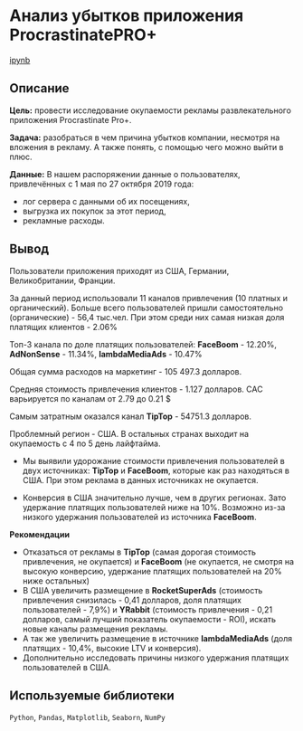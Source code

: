 # Анализ убытков приложения ProcrastinatePRO+  
[ipynb](https://github.com/Ekaterina-Smurova/yandex.practicum-da/blob/main/%D0%90%D0%BD%D0%B0%D0%BB%D0%B8%D0%B7%20%D1%83%D0%B1%D1%8B%D1%82%D0%BA%D0%BE%D0%B2%20%D0%BF%D1%80%D0%B8%D0%BB%D0%BE%D0%B6%D0%B5%D0%BD%D0%B8%D1%8F%20ProcrastinatePRO%2B/%D0%98%D1%81%D1%81%D0%BB%D0%B5%D0%B4%D0%BE%D0%B2%D0%B0%D0%BD%D0%B8%D0%B5%20%D1%80%D0%B0%D0%B7%D0%B2%D0%BB%D0%B5%D0%BA%D0%B0%D1%82%D0%B5%D0%BB%D1%8C%D0%BD%D0%BE%D0%B3%D0%BE%20%D0%BF%D1%80%D0%B8%D0%BB%D0%BE%D0%B6%D0%B5%D0%BD%D0%B8%D1%8F%20Procrastinate%20Pro%2B.ipynb)
## Описание 

**Цель:**  провести исследование окупаемости рекламы развлекательного приложения Procrastinate Pro+.  

**Задача:**  разобраться в чем причина убытков компании, несмотря на вложения в рекламу. А также понять, с помощью чего можно выйти в плюс.  

**Данные:** В нашем распоряжении данные о пользователях, привлечённых с 1 мая по 27 октября 2019 года:  
* лог сервера с данными об их посещениях,
* выгрузка их покупок за этот период,
* рекламные расходы. 

## Вывод  
Пользователи приложения приходят из США, Германии, Великобритании, Франции.  

За данный период использовали 11 каналов привлечения (10 платных и органический).
Больше всего пользователей пришли самостоятельно (органические) - 56,4 тыс.чел. При этом среди них самая низкая доля платящих клиентов - 2.06%  

Топ-3 канала по доле платящих пользователей: **FaceBoom** - 12.20%, **AdNonSense** - 11.34%, **lambdaMediaAds** - 10.47%  

Общая сумма расходов на маркетинг - 105 497.3 долларов.

Средняя стоимость привлечения клиентов - 1.127 долларов. CAC варьируется по каналам от 2.79 до 0.21 $

Самым затратным оказался канал **TipTop** - 54751.3 долларов.

Проблемный регион - США. В остальных странах выходит на окупаемость с 4 по 5 день лайфтайма.  

* Мы выявили удорожание стоимости привлечения пользователей в двух источниках: **TipTop** и **FaceBoom**, которые как раз находяться в США. При этом реклама в данных источниках не окупается.
  
* Конверсия в США значительно лучше, чем в других регионах. Зато удержание платящих пользователей ниже на 10%. Возможно из-за низкого удержания пользователей из источника **FaceBoom**.

**Рекомендации**  
* Отказаться от рекламы в **TipTop** (самая дорогая стоимость привлечения, не окупается) и **FaceBoom** (не окупается, не смотря на высокую конверсию, удержание платящих пользователей на 20% ниже остальных)   
* В США увеличить размещение в **RocketSuperAds** (стоимость привлечения снизилась - 0,41 долларов, доля платящих пользователей - 7,9%) и **YRabbit** (стоимость привлечения - 0,21 долларов, самый лучший показатель окупаемости - ROI), искать новые каналы размещения рекламы.  
* А так же увеличить размещение в источнике **lambdaMediaAds** (доля платящих - 10,4%, высокие LTV и конверсия).  
* Дополнительно исследовать причины низкого удержания платящих пользователей в США.  

## Используемые библиотеки  
`Python`, `Pandas`, `Matplotlib`, `Seaborn`, `NumPy`
